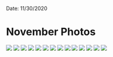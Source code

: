 

Date: 11/30/2020

# November Photos

![](https://i.imgur.com/IUkQqqx.jpg)
![](https://i.imgur.com/PfIGwHt.jpg)
![](https://i.imgur.com/ZUO0ETu.jpg)
![](https://i.imgur.com/iIc6WXt.jpg)
![](https://i.imgur.com/UlvpnPw.jpg)
![](https://i.imgur.com/5SjTHfd.jpg)
![](https://i.imgur.com/o0CdHXE.jpg)
![](https://i.imgur.com/ziP6pKI.jpg)
![](https://i.imgur.com/zzWViKE.jpg)
![](https://i.imgur.com/36cAwfP.jpg)
![](https://i.imgur.com/oohqAmT.jpg)
![](https://i.imgur.com/xgk1VpV.jpg)
![](https://i.imgur.com/rmrVJRg.jpg)
![](https://i.imgur.com/lLhHDAW.jpg)